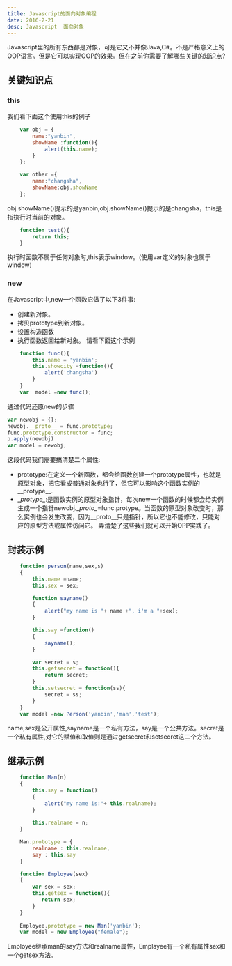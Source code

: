 ```yaml
---
title: Javascript的面向对象编程
date: 2016-2-21
desc: Javascript  面向对象 
---
```

Javascript里的所有东西都是对象，可是它又不并像Java,C#。不是严格意义上的OOP语言。但是它可以实现OOP的效果。但在之前你需要了解哪些关键的知识点?

## 关键知识点

### this
我们看下面这个使用this的例子

``` Javascript
    var obj = {
        name:"yanbin",
        showName :function(){
            alert(this.name);
        }
    };

    var other ={
        name:"changsha",
        showName:obj.showName
    };
```
obj.showName()提示的是yanbin,obj.showName()提示的是changsha，this是指执行时当前的对象。
<!-- more -->
``` Javascript
    function test(){
        return this;
    }
```

执行时函数不属于任何对象时,this表示window。(使用var定义的对象也属于window)

### new
在Javascript中,new一个函数它做了以下3件事:
* 创建新对象。
* 拷贝prototype到新对象。
* 设置构造函数
* 执行函数返回给新对象。
请看下面这个示例
``` Javascript
    function func(){
        this.name = 'yanbin';
        this.showcity =function(){
        	alert('changsha')
    	}
    }
    var  model =new func();
```
通过代码还原new的步骤
``` Javascript
var newobj = {};
newobj.__proto__ = func.prototype;
func.prototype.constructor = func;
p.apply(newobj)
var model = newobj;
```
这段代码我们需要搞清楚二个属性:
* prototype:在定义一个新函数，都会给函数创建一个prototype属性，也就是原型对象，把它看成普通对象也行了，但它可以影响这个函数实例的__protype__.
* \__protype\__:是函数实例的原型对象指针，每次new一个函数的时候都会给实例生成一个指针newobj.\__proto\__=func.protype。当函数的原型对象改变时，那么实例也会发生改变，因为\__proto\__只是指针，所以它也不能修改，只能对应的原型方法或属性访问它。
弄清楚了这些我们就可以开始OPP实践了。

## 封装示例
``` Javascript
    function person(name,sex,s)
    {
        this.name =name;
        this.sex = sex;

        function sayname()
        {
            alert("my name is "+ name +", i'm a "+sex);
        }

        this.say =function()
        {
            sayname();
        }

        var secret = s;
        this.getsecret = function(){
            return secret;
        }
        this.setsecret = function(ss){
            secret = ss;
        }
    }
    var model =new Person('yanbin','man','test');
```
name,sex是公开属性,sayname是一个私有方法，say是一个公共方法。secret是一个私有属性,对它的赋值和取值则是通过getsecret和setsecret这二个方法。

## 继承示例
``` Javascript
    function Man(n)
    {
        this.say = function()
        {
            alert("my name is:"+ this.realname);
        }
       
        this.realname = n;
    }

    Man.prototype = {
        realname : this.realname,
        say : this.say
    }

    function Employee(sex)
    {
        var sex = sex;
        this.getsex = function(){
           return sex;
        }
    }
    
    Employee.prototype = new Man('yanbin');
    var model = new Employee("female");
```
Employee继承man的say方法和realname属性，Emplayee有一个私有属性sex和一个getsex方法。